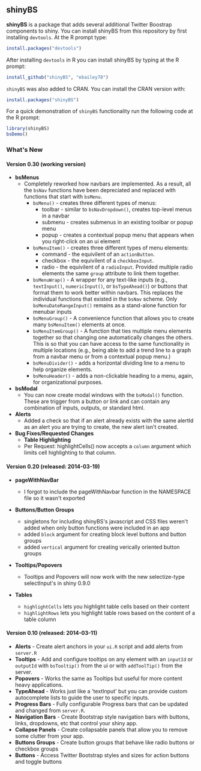shinyBS
-------

**shinyBS** is a package that adds several additional Twitter Boostrap components to shiny.
You can install shinyBS from this repository by first installing `devtools`. At the R prompt type:

```R
install.packages("devtools")
```

After installing `devtools` in R you can install shinyBS by typing at the R prompt: 

```R
install_github("shinyBS", "ebailey78")
```

`shinyBS` was also added to CRAN. You can install the CRAN version with:

```R
install.packages("shinyBS")
```

For a quick demonstration of `shinyBS` functionality run the following code at the R prompt:

```R
library(shinyBS)
bsDemo()
```

### What's New

#### Version 0.30 (working version)

* **bsMenus**
    * Completely reworked how navbars are implemented. As a result, all the `bsNav` functions have been depreciated and replaced with functions that start with `bsMenu`.
      + `bsMenu()` - creates three different types of menus:
        * toolbar - similar to `bsNavDropdown()`, creates top-level menus in a navbar
        * submenu - creates submenus in an existing toolbar or popup menu
        * popup - creates a contextual popup menu that appears when you right-click on an ui element
      + `bsMenuItem()` - creates three different types of menu elements:
        * command - the equivilent of an `actionButton`.
        * checkbox - the equivilent of a `checkboxInput`.
        * radio - the equivilent of a `radioInput`. Provided multiple radio elements the same `group` attribute to link them together.
      + `bsMenuWrap()` - A wrapper for any text-like inputs (e.g., `textInput()`, `numericInput()`, or `bsTypeAhead()`) or buttons that format them to work better within navbars. This replaces the individual functions that existed in the `bsNav` scheme. Only `bsMenuDateRangeInput()` remains as a stand-alone function for menubar inputs
      + `bsMenuGroup()` - A convenience function that allows you to create many `bsMenuItem()` elements at once.
      + `bsMenuItemGroup()` - A function that ties multiple menu elements together so that changing one automatically changes the others. This is so that you can have access to the same functionality in multiple locations (e.g., being able to add a trend line to a graph from a navbar menu or from a contextual popup menu.)
      + `bsMenuDivider()` - adds a horizontal dividing line to a menu to help organize elements.
      + `bsMenuHeader()` - adds a non-clickable heading to a menu, again, for organizational purposes.
* **bsModal**
    * You can now create modal windows with the `bsModal()` function. These are trigger from a button or link and can contain any combination of inputs, outputs, or standard html.
* **Alerts**
    * Added a check so that if an alert already exists with the same alertId as an alert you are trying to create, the new alert isn't created.
* **Bug Fixes/Requested Changes**
    * **Table Highlighting**
    * Per Request: highlightCells() now accepts a `column` argument which limits cell highlighting to that column.
 
#### Version 0.20 (released: 2014-03-19)

* **pageWithNavBar**
  * I forgot to include the pageWithNavbar function in the NAMESPACE file so it wasn't exported
* **Buttons/Button Groups** 
  * singletons for including shinyBS's javascript and CSS files weren't added when only button functions were included in an app
  * added `block` argument for creating block level buttons and button groups
  * added `vertical` argument for creating verically oriented button groups
  
* **Tooltips/Popovers**
  * Tooltips and Popovers will now work with the new selectize-type selectInput's in shiny 0.9.0
* **Tables**
  * `highlightCells` lets you highlight table cells based on their content
  * `highlightRows` lets you highlight table rows based on the content of a table column

#### Version 0.10 (released: 2014-03-11)

* **Alerts** - Create alert anchors in your `ui.R` script and add alerts from `server.R`
* **Tooltips** - Add and configure tooltips on any element with an `inputId` or `outputId` with `bsTooltip()` from the ui or with `addToolTip()` from the server.
* **Popovers** - Works the same as Tooltips but useful for more content heavy applications.
* **TypeAhead** - Works just like a 'textInput' but you can provide custom autocomplete lists to guide the user to specific inputs.
* **Progress Bars** - Fully configurable Progress bars that can be updated and changed from `server.R`.
* **Navigation Bars** - Create Bootstrap style navigation bars with buttons, links, dropdowns, etc that control your shiny app.
* **Collapse Panels** - Create collapsable panels that allow you to remove some clutter from your app.
* **Buttons Groups** - Create button groups that behave like radio buttons or checkbox groups
* **Buttons** - Access Twitter Bootstrap styles and sizes for action buttons and toggle buttons

